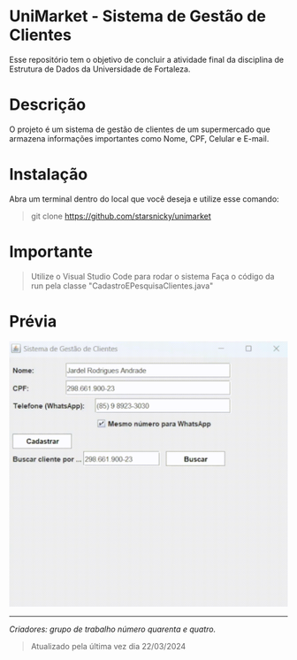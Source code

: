 # UniMarket - Sistema de Gestão de Clientes

Esse repositório tem o objetivo de concluir a atividade final da disciplina de
Estrutura de Dados da Universidade de Fortaleza.

# Descrição
O projeto é um sistema de gestão de clientes de um supermercado que armazena
informações importantes como Nome, CPF, Celular e E-mail.

# Instalação
Abra um terminal dentro do local que você deseja e utilize esse comando:
> git clone https://github.com/starsnicky/unimarket

# Importante
> Utilize o Visual Studio Code para rodar o sistema
> Faça o código da run pela classe "CadastroEPesquisaClientes.java"

# Prévia
<img src="/github/preview.gif.GIF">

---

*Criadores: grupo de trabalho número quarenta e quatro.*

> Atualizado pela última vez dia 22/03/2024
